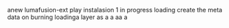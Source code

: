 anew lumafusion-ext
play
instalasion 1
in progress
loading
create the meta
data on burning
loadinga
layer
as
a 
a
aa
a
